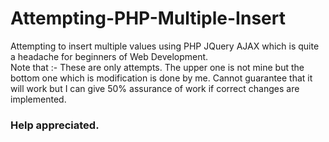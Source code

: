 # Attempting-PHP-Multiple-Insert
Attempting to insert multiple values using PHP JQuery AJAX which is quite a headache for beginners of Web Development.
<br>
Note that :- These are only attempts. The upper one is not mine but the bottom one which is modification is done by me. Cannot guarantee that it will work but I can give 50% assurance of work if correct changes are implemented. 
### Help appreciated.
